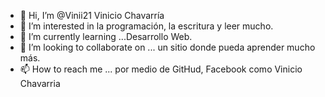 - 👋 Hi, I’m @Vinii21 Vinicio Chavarría
- 👀 I’m interested in  la programación, la escritura y leer mucho.
- 🌱 I’m currently learning ...Desarrollo Web.
- 💞️ I’m looking to collaborate on  ... un sitio donde pueda aprender mucho más.
- 📫 How to reach me ... por medio de GitHud, Facebook como Vinicio Chavarria

<!---
Vinii21/Vinii21 is a ✨ special ✨ repository because its `README.md` (this file) appears on your GitHub profile.
You can click the Preview link to take a look at your changes.
--->
